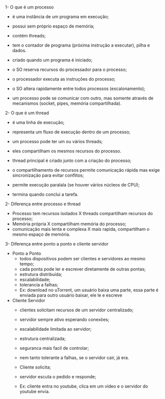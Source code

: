 1- O que é um processo 
  - é uma instância de um programa em execução;
  - possui sem próprio espaço de memória;
  - contém threads;
  - tem o contador de programa (próxima instrução a executar), pilha e dados.
  
  - criado quando um programa é iniciado;
  - o SO reserva recursos do processador para o processo;
  - o processador executa as instruções do processo;
  - o SO altera rapidamente entre todos processos (escalonamento);
  - um processo pode se comunicar com outro, mas somente através de mecanismos (socket, pipes, memória compartilhada).

2- O que é um thread
  - é uma linha de execução;
  - representa um fluxo de execução dentro de um processo;
  - um processo pode ter um ou vários threads;
  - eles compartilham os mesmos recursos do processo.

  - thread principal é criado junto com a criação do processo;
  - o compartilhamento de recursos permite comunicação rápida mas exige sincronização para evitar conflitos;
  - permite execução paralala (se houver vários núcleos de CPU);
  - termina quando conclui a tarefa.

2- Diferença entre processo e thread
  - Processo tem recursos isolados X threads compartilham recursos do processo;
  - Memória própria X compartilham memória do processo;
  - comunicação mais lenta e complexa X mais rapida, compartilham o mesmo espaço de memória.

3-	Diferença entre ponto a ponto e cliente servidor
  - Ponto a Ponto
    - todos dispositivos podem ser clientes e servidores ao mesmo tempo;
    - cada ponta pode ler e escrever diretamente de outras pontas;
    - estrutura distribuída;
    - escalabilidade;
    - tolerancia a falhas;
    - Ex: download no uTorrent, um usuário baixa uma parte, essa parte é enviada para outro usuário baixar, ele le e escreve
  - Cliente Servidor
    - clientes solicitam recursos de um servidor centralizado;
    - servidor sempre ativo esperando conexões;
    - escalabilidade limitada ao servidor;
    - estrutura centralizada;
    - seguranca mais facil de controlar;
    - nem tanto tolerante a falhas, se o servidor cair, já era.

    - Cliente solicita;
    - servidor escuta o pedido e responde;
    - Ex: cliente entra no youtube, clica em um vídeo e o servidor do youtube envia.
    
